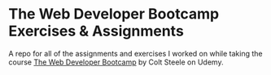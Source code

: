 # The Web Developer Bootcamp Exercises & Assignments

A repo for all of the assignments and exercises I worked on while taking the course [The Web Developer Bootcamp](https://click.linksynergy.com/link?id=0EQCBy/cNg4&offerid=507388.625204&type=2&murl=https%3A%2F%2Fwww.udemy.com%2Fthe-web-developer-bootcamp%2F) by Colt Steele on Udemy.
